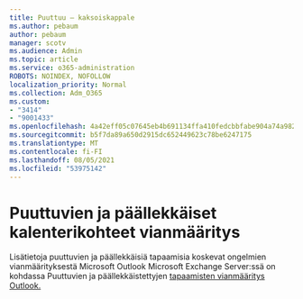 ```yaml
---
title: Puuttuu – kaksoiskappale
ms.author: pebaum
author: pebaum
manager: scotv
ms.audience: Admin
ms.topic: article
ms.service: o365-administration
ROBOTS: NOINDEX, NOFOLLOW
localization_priority: Normal
ms.collection: Adm_O365
ms.custom:
- "3414"
- "9001433"
ms.openlocfilehash: 4a42eff05c07645eb4b691134ffa410fedcbbfabe904a74a9827fc4e1934d7a4
ms.sourcegitcommit: b5f7da89a650d2915dc652449623c78be6247175
ms.translationtype: MT
ms.contentlocale: fi-FI
ms.lasthandoff: 08/05/2021
ms.locfileid: "53975142"
---
```

# <a name="troubleshooting-missing-and-duplicate-calendar-items"></a>Puuttuvien ja päällekkäiset kalenterikohteet vianmääritys

Lisätietoja puuttuvien ja päällekkäisiä tapaamisia koskevat ongelmien vianmäärityksestä Microsoft Outlook Microsoft Exchange Server:ssä on kohdassa Puuttuvien ja päällekkäistettyjen [tapaamisten vianmääritys Outlook.](https://support.microsoft.com/help/890436/how-to-troubleshoot-missing-and-duplicate-appointments-in-outlook)